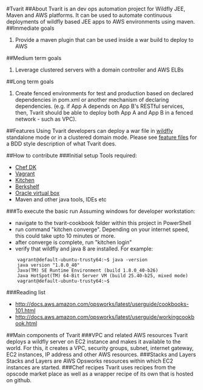 #Tvarit
##About
Tvarit is an dev ops automation project for Wildfly JEE, Maven and AWS platforms. It can be used to automate continuous deployments of wildfly based JEE apps to AWS environments using maven.
##Immediate goals
1. Provide a maven plugin that can be used inside a war build to deploy to AWS

##Medium term goals
1. Leverage clustered servers with a domain controller and AWS ELBs

##Long term goals
1. Create fenced environments for test and production based on declared dependencies in pom.xml or another mechanism of declaring dependencies. (e.g. if App A depends on App B's RESTful services, then, Tvarit should be able to deploy both App A and App B in a fenced network - such as VPC).

##Features
Using Tvarit developers can deploy a war file in [wildfly](http://wildfly.org/) standalone mode or in a clustered domain mode. Please see [feature files](https://github.com/sdole/tvarit-maven/blob/master/tvarit-maven-plugin/StandaloneMode.feature) for a BDD style description of what Tvarit does.

##How to contribute
###Initial setup
Tools required:

- [Chef DK](https://downloads.chef.io/chef-dk/)
- [Vagrant](https://www.vagrantup.com/downloads.html)
- [Kitchen](http://kitchen.ci/)
- [Berkshelf](http://berkshelf.com/)
- [Oracle virtual box](https://www.virtualbox.org/wiki/Downloads)
- Maven and other java tools, IDEs etc

###To execute the basic run
Assuming windows for developer workstation:
- navigate to the tvarit-cookbook folder within this project in PowerShell
- run command "kitchen converge". Depending on your internet speed, this could take upto 10 minutes or more.
- after converge is complete, run "kitchen login"
- verify that wildfly and java 8 are installed. For example:
```
    vagrant@default-ubuntu-trusty64:~$ java -version
    java version "1.8.0_40"
    Java(TM) SE Runtime Environment (build 1.8.0_40-b26)
    Java HotSpot(TM) 64-Bit Server VM (build 25.40-b25, mixed mode)
    vagrant@default-ubuntu-trusty64:~$
```

###Reading list
* http://docs.aws.amazon.com/opsworks/latest/userguide/cookbooks-101.html
* http://docs.aws.amazon.com/opsworks/latest/userguide/workingcookbook.html

##Main components of Tvarit
###VPC and related AWS resources
Tvarit deploys a wildfly server on EC2 instance and makes it available to the world. For this, it creates a VPC, security groups, subnet, internet gateway, EC2 instances, IP address and other AWS resources. 
###Stacks and Layers
Stacks and Layers are AWS Opsworks resources within which EC2 instances are started.
###Chef recipes
Tvarit uses recipes from the opscode market place as well as a wrapper recipe of its own that is hosted on github.

